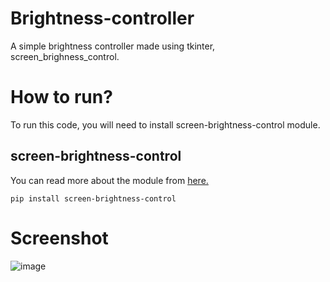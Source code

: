 # Brightness-controller

A simple brightness controller made using tkinter, screen_brighness_control.

# How to run?

To run this code, you will need to install screen-brightness-control module.

## screen-brightness-control

You can read more about the module from [here.](https://pypi.org/project/screen-brightness-control/)
```
pip install screen-brightness-control
```

# Screenshot
![image](https://user-images.githubusercontent.com/80287027/234117661-c1003d16-6add-4b30-a39a-65761d262991.png)
